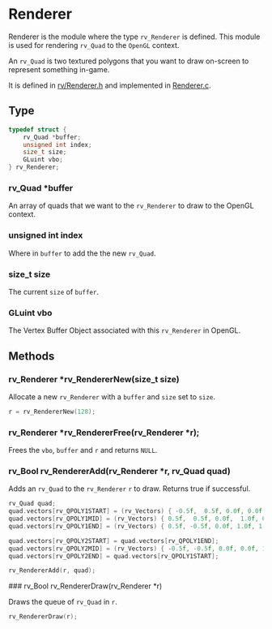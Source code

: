 # Renderer

Renderer is the module where the type `rv_Renderer` is defined. This module is used for rendering `rv_Quad` to the `OpenGL` context.

An `rv_Quad` is two textured polygons that you want to draw on-screen to represent something in-game.

It is defined in
[rv/Renderer.h](/include/rv/Renderer.h) and implemented in
[Renderer.c](/src/Renderer.c).

## Type

```c
typedef struct {
	rv_Quad *buffer;
	unsigned int index;
	size_t size;
	GLuint vbo;
} rv_Renderer;
```

### rv_Quad \*buffer

An array of quads that we want to the `rv_Renderer` to draw to the OpenGL context.

### unsigned int index

Where in `buffer` to add the the new `rv_Quad`.

### size_t size

The current `size` of `buffer`.

### GLuint vbo

The Vertex Buffer Object associated with this `rv_Renderer` in OpenGL.

## Methods

### rv_Renderer \*rv_RendererNew(size_t size)

Allocate a new `rv_Renderer` with a `buffer` and `size` set to `size`.

```c
r = rv_RendererNew(128);
```

### rv_Renderer \*rv_RendererFree(rv_Renderer \*r);

Frees the `vbo`, `buffer` and `r` and returns `NULL`.

### rv_Bool rv_RendererAdd(rv_Renderer \*r, rv_Quad quad)

Adds an `rv_Quad` to the `rv_Renderer` `r` to draw. Returns true if successful.

```c
rv_Quad quad;
quad.vectors[rv_QPOLY1START] = (rv_Vectors) { -0.5f,  0.5f, 0.0f, 0.0f, 0.0f };
quad.vectors[rv_QPOLY1MID] = (rv_Vectors) { 0.5f,  0.5f, 0.0f,  1.0f, 0.0f };
quad.vectors[rv_QPOLY1END] = (rv_Vectors) { 0.5f, -0.5f, 0.0f, 1.0f, 1.0f };

quad.vectors[rv_QPOLY2START] = quad.vectors[rv_QPOLY1END];
quad.vectors[rv_QPOLY2MID] = (rv_Vectors) { -0.5f, -0.5f, 0.0f, 0.0f, 1.0f};
quad.vectors[rv_QPOLY2END] = quad.vectors[rv_QPOLY1START];

rv_RendererAdd(r, quad);
```

### rv_Bool rv_RendererDraw(rv_Renderer \*r)

Draws the queue of `rv_Quad` in `r`.

```c
rv_RendererDraw(r);
```
